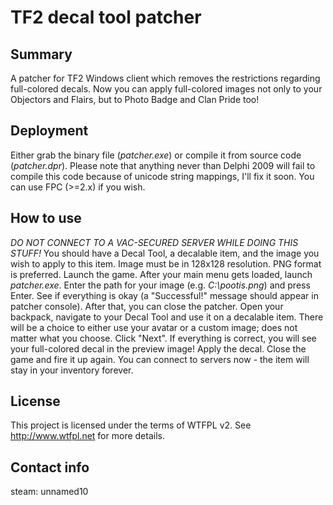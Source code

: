 # TF2 decal tool patcher

## Summary

A patcher for TF2 Windows client which removes the restrictions regarding full-colored decals. Now you can apply full-colored images not only to your Objectors and Flairs, but to Photo Badge and Clan Pride too!


## Deployment

Either grab the binary file (*patcher.exe*) or compile it from source code (*patcher.dpr*). Please note that anything never than Delphi 2009 will fail to compile this code because of unicode string mappings, I'll fix it soon.
You can use FPC (>=2.x) if you wish.


## How to use

*DO NOT CONNECT TO A VAC-SECURED SERVER WHILE DOING THIS STUFF!*
You should have a Decal Tool, a decalable item, and the image you wish to apply to this item. Image must be in 128x128 resolution. PNG format is preferred.
Launch the game. After your main menu gets loaded, launch *patcher.exe*. Enter the path for your image (e.g. *C:\pootis.png*) and press Enter.
See if everything is okay (a "Successful!" message should appear in patcher console). After that, you can close the patcher.
Open your backpack, navigate to your Decal Tool and use it on a decalable item. There will be a choice to either use your avatar or a custom image; does not matter what you choose. Click "Next". If everything is correct, you will see your full-colored decal in the preview image!
Apply the decal. Close the game and fire it up again. You can connect to servers now - the item will stay in your inventory forever.


## License

This project is licensed under the terms of WTFPL v2. See http://www.wtfpl.net for more details.


## Contact info

steam: unnamed10
